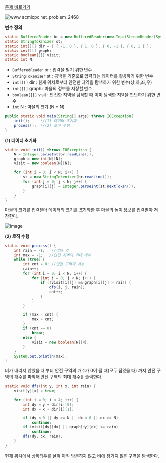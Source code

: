 [문제 바로가기](https://www.acmicpc.net/problem/2468)

![www acmicpc net_problem_2468](https://user-images.githubusercontent.com/78605779/189036763-9fedfae9-7711-4723-a3c8-4124eea3aa52.png)

**변수 정의**

```java
static BufferedReader br = new BufferedReader(new InputStreamReader(System.in));
static StringTokenizer st;
static int[][] dir = { { -1, 0 }, { 1, 0 }, { 0, -1 }, { 0, 1 } };
static int[][] graph;
static boolean[][] visit;
static int N;
```

- `BufferedReader` br : 입력을 받기 위한 변수
- `StringTokenizer` st : 공백을 기준으로 입력되는 데이터를 활용하기 위한 변수
- `int[][]` dir : 현재 위치로부터 안전한 지역을 탐색하기 위한 변수(상,하,좌,우)
- `int[][]` graph : 마을의 정보를 저장할 변수
- `boolean[][]` visit : 안전한 지역을 탐색할 때 이미 탐색한 지역을 판단하기 위한 변수
- `int` N : 마을의 크기 (N * N)


```java
public static void main(String[] args) throws IOException{
    init();     //(1) 데이터 초기화
    process();  //(2) 로직 수행
}
```

**(1) 데이터 초기화**

```java
static void init() throws IOException {
    N = Integer.parseInt(br.readLine());
    graph = new int[N][N];
    visit = new boolean[N][N];

    for (int i = 0; i < N; i++) {
        st = new StringTokenizer(br.readLine());
        for (int j = 0; j < N; j++) {
            graph[i][j] = Integer.parseInt(st.nextToken());
        }
    }
}
```

마을의 크기를 입력받아 데이터의 크기를 초기화한 후 마을의 높이 정보를 입력받아 저장한다.

![image](https://user-images.githubusercontent.com/78605779/189038939-65d61980-e045-40d8-9f8f-9be2c2b2d093.png)


**(2) 로직 수행**

```java
static void process() {
    int rain = -1;   //비의 양
    int max = -1;   //안전 지역의 최대 개수
    while (true) {
        int cnt = 0; //안전 구역의 개수
        rain++;
        for (int i = 0; i < N; i++) {
            for (int j = 0; j < N; j++) {
                if (!visit[i][j] && graph[i][j] > rain) {
                    dfs(i, j, rain);
                    cnt++;
                }
            }
        }

        if (max < cnt) {
            max = cnt;
        }
        if (cnt == 0)
            break;
        else {
            visit = new boolean[N][N];
        }
    }
    System.out.println(max);
}
```

비가 내리지 않았을 때 부터 안전 구역의 개수가 0이 될 때(모두 잠겼을 때) 까지 안전 구역의 개수를 파악해 안전 구역의 최대 개수를 출력한다.

```java
static void dfs(int y, int x, int rain) {
    visit[y][x] = true;

    for (int i = 0; i < 4; i++) {
        int dy = y + dir[i][0];
        int dx = x + dir[i][1];

        if (dy < 0 || dy >= N || dx < 0 || dx >= N)
            continue;
        if (visit[dy][dx] || graph[dy][dx] <= rain)
            continue;
        dfs(dy, dx, rain);
    }
}
```

현재 위치에서 상하좌우를 살펴 아직 방문하지 않고 비에 잠기지 않은 구역을 탐색한다.